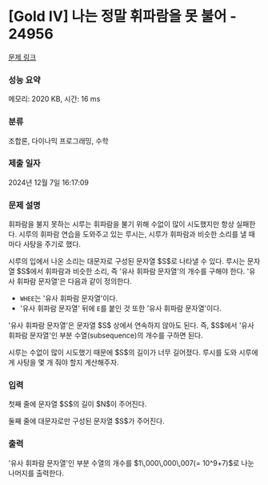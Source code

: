 # [Gold IV] 나는 정말 휘파람을 못 불어 - 24956 

[문제 링크](https://www.acmicpc.net/problem/24956) 

### 성능 요약

메모리: 2020 KB, 시간: 16 ms

### 분류

조합론, 다이나믹 프로그래밍, 수학

### 제출 일자

2024년 12월 7일 16:17:09

### 문제 설명

<p>휘파람을 불지 못하는 시루는 휘파람을 불기 위해 수없이 많이 시도했지만 항상 실패한다. 시루의 휘파람 연습을 도와주고 있는 루시는, 시루가 휘파람과 비슷한 소리를 낼 때마다 사탕을 주기로 했다.</p>

<p>시루의 입에서 나온 소리는 대문자로 구성된 문자열 $S$로 나타낼 수 있다. 루시는 문자열 $S$에서 휘파람과 비슷한 소리, 즉 '유사 휘파람 문자열'의 개수를 구해야 한다. '유사 휘파람 문자열'은 다음과 같이 정의한다.</p>

<ul>
	<li><code>WHEE</code>는 '유사 휘파람 문자열'이다.</li>
	<li>'유사 휘파람 문자열' 뒤에 <code>E</code>를 붙인 것 또한 '유사 휘파람 문자열'이다.</li>
</ul>

<p>'유사 휘파람 문자열'은 문자열 $S$ 상에서 연속하지 않아도 된다. 즉, $S$에서 '유사 휘파람 문자열'인 부분 수열(subsequence)의 개수를 구하면 된다.</p>

<p>시루는 수없이 많이 시도했기 때문에 $S$의 길이가 너무 길어졌다. 루시를 도와 시루에게 사탕을 몇 개 줘야 할지 계산해주자.</p>

### 입력 

 <p>첫째 줄에 문자열 $S$의 길이 $N$이 주어진다.</p>

<p>둘째 줄에 대문자로만 구성된 문자열 $S$가 주어진다.</p>

### 출력 

 <p>'유사 휘파람 문자열'인 부분 수열의 개수를 $1\,000\,000\,007(= 10^9+7)$로 나눈 나머지를 출력한다.</p>

